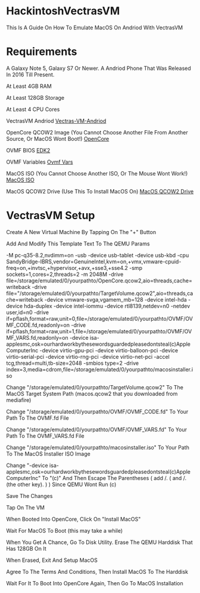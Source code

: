 # HackintoshVectrasVM
This Is A Guide On How To Emulate MacOS On Andriod With VectrasVM
# Requirements
A Galaxy Note 5, Galaxy S7 Or Newer. A Andriod Phone That Was Released In 2016 Till Present.

At Least 4GB RAM

At Least 128GB Storage

At Least 4 CPU Cores

VectrasVM Andriod [Vectras-VM-Andriod](https://github.com/xoureldeen/Vectras-VM-Android/releases/tag/v2.9.5)

OpenCore QCOW2 Image (You Cannot Choose Another File From Another Source, Or MacOS Wont Boot!) [OpenCore](https://github.com/Coopydood/ultimate-macOS-KVM/blob/main/resources/oc_store/compat_new/OpenCore.qcow2)

OVMF BIOS [EDK2](https://github.com/clearlinux/common/blob/master/OVMF.fd)

OVMF Variables [Ovmf Vars](https://github.com/clearlinux/common/blob/master/OVMF_VARS.fd)

MacOS ISO (You Cannot Choose Another ISO, Or The Mouse Wont Work!) [MacOS ISO](https://archive.org/details/macos-collection)

MacOS QCOW2 Drive (Use This To Install MacOS On) [MacOS QCOW2 Drive](https://www.mediafire.com/file/gz9ordqm51a7v8p/macos.qcow2/file)

# VectrasVM Setup

Create A New Virtual Machine By Tapping On The "+" Button

Add And Modify This Template Text To The QEMU Params

-M pc-q35-8.2,nvdimm=on -usb -device usb-tablet -device usb-kbd -cpu SandyBridge-IBRS,vendor=GenuineIntel,kvm=on,+vmx,vmware-cpuid-freq=on,+invtsc,+hypervisor,+avx,+sse3,+sse4.2 -smp sockets=1,cores=2,threads=2 -m 2048M -drive file=/storage/emulated/0/yourpathto/OpenCore.qcow2,aio=threads,cache=writeback -drive file="/storage/emulated/0/yourpathto/TargetVolume.qcow2",aio=threads,cache=writeback -device vmware-svga,vgamem_mb=128 -device intel-hda -device hda-duplex -device intel-iommu -device rtl8139,netdev=n0 -netdev user,id=n0 -drive if=pflash,format=raw,unit=0,file=/storage/emulated/0/yourpathto/OVMF/OVMF_CODE.fd,readonly=on -drive if=pflash,format=raw,unit=1,file=/storage/emulated/0/yourpathto/OVMF/OVMF_VARS.fd,readonly=on -device isa-applesmc,osk=ourhardworkbythesewordsguardedpleasedontsteal\(c\)AppleComputerInc -device virtio-gpu-pci -device virtio-balloon-pci -device virtio-serial-pci -device virtio-rng-pci -device virtio-net-pci -accel tcg,thread=multi,tb-size=2048 -smbios type=2 -drive index=3,media=cdrom,file=/storage/emulated/0/yourpathto/macosinstaller.iso

Change "/storage/emulated/0/yourpathto/TargetVolume.qcow2" To The MacOS Target System Path (macos.qcow2 that you downloaded from mediafire)

Change "/storage/emulated/0/yourpathto/OVMF/OVMF_CODE.fd" To Your Path To The OVMF.fd File

Change "/storage/emulated/0/yourpathto/OVMF/OVMF_VARS.fd" To Your Path To The OVMF_VARS.fd File

Change "/storage/emulated/0/yourpathto/macosinstaller.iso" To Your Path To The MacOS Installer ISO Image

Change "-device isa-applesmc,osk=ourhardworkbythesewordsguardedpleasedontsteal\(c\)AppleComputerInc" To "(c)" And Then Escape The Parentheses (  add /.   (    and /.  (the other key). ) ) Since QEMU Wont Run (c)

Save The Changes

Tap On The VM

When Booted Into OpenCore, Click On "Install MacOS"

Wait For MacOS To Boot (this may take a while)

When You Get A Chance, Go To Disk Utility. Erase The QEMU Harddisk That Has 128GB On It

When Erased, Exit And Setup MacOS

Agree To The Terms And Conditions, Then Install MacOS To The Harddisk

Wait For It To Boot Into OpenCore Again, Then Go To MacOS Installation
